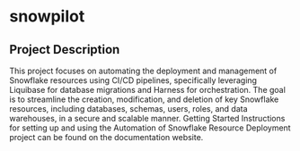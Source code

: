# snowpilot
## Project Description

This project focuses on automating the deployment and management of Snowflake resources using CI/CD pipelines, specifically leveraging Liquibase for database migrations and Harness for orchestration. The goal is to streamline the creation, modification, and deletion of key Snowflake resources, including databases, schemas, users, roles, and data warehouses, in a secure and scalable manner.
Getting Started
Instructions for setting up and using the Automation of Snowflake Resource Deployment project can be found on the documentation website.

